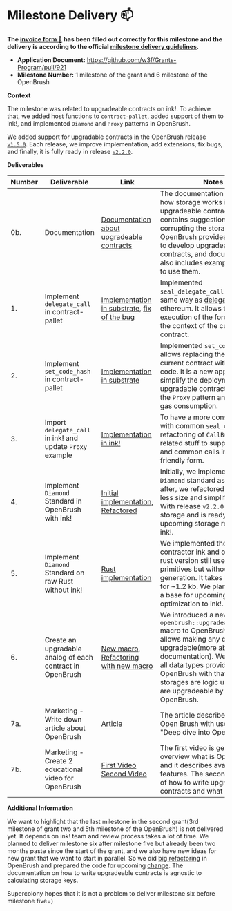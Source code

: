 # Milestone Delivery :mailbox:

**The [invoice form :pencil:](https://docs.google.com/forms/d/e/1FAIpQLSfmNYaoCgrxyhzgoKQ0ynQvnNRoTmgApz9NrMp-hd8mhIiO0A/viewform) has been filled out correctly for this milestone and the delivery is according to the official [milestone delivery guidelines](https://github.com/w3f/Grants-Program/blob/master/docs/milestone-deliverables-guidelines.md).**  

* **Application Document:** https://github.com/w3f/Grants-Program/pull/921
* **Milestone Number:** 1 milestone of the grant and 6 milestone of the OpenBrush

**Context**

The milestone was related to upgradeable contracts on ink!. 
To achieve that, we added host functions to `contract-pallet`, added support of 
them to ink!, and implemented `Diamond` and `Proxy` patterns in OpenBrush.

We added support for upgradable contracts in the OpenBrush release [`v1.5.0`](https://github.com/Supercolony-net/openbrush-contracts/releases/tag/v1.5.0). 
Each release, we improve implementation, add extensions, fix bugs, and finally, 
it is fully ready in release [`v2.2.0`](https://github.com/Supercolony-net/openbrush-contracts/releases/tag/v2.2.0).

**Deliverables**

| Number | Deliverable                                                | Link                                                                                                                                                                                                                                        | Notes                                                                                                                                                                                                                                                                                                       |
|--------|------------------------------------------------------------|---------------------------------------------------------------------------------------------------------------------------------------------------------------------------------------------------------------------------------------------|-------------------------------------------------------------------------------------------------------------------------------------------------------------------------------------------------------------------------------------------------------------------------------------------------------------|
| 0b.    | Documentation                                              | [Documentation about upgradeable contracts](https://docs.openbrush.io/smart-contracts/upgradeable)                                                                                                                                          | The documentation describes how storage works in upgradeable contracts and contains suggestions on not corrupting the storage. OpenBrush provides primitives to develop upgradeable contracts, and documentation also includes examples of how to use them.                                                 | 
| 1.     | Implement `delegate_call` in contract-pallet               | [Implementation in substrate](https://github.com/paritytech/substrate/pull/10617), [fix of the bug](https://github.com/paritytech/substrate/pull/11771)                                                                                     | Implemented `seal_delegate_call` works in the same way as [delegatecall](https://docs.soliditylang.org/en/v0.8.10/introduction-to-smart-contracts.html#delegatecall-callcode-and-libraries) in ethereum. It allows the execution of the foreign code in the context of the current contract.                | 
| 2.     | Implement `set_code_hash` in contract-pallet               | [Implementation in substrate](https://github.com/paritytech/substrate/pull/10690)                                                                                                                                                           | Implemented `set_code_hash` allows replacing the code of the current contract with another code. It is a new approach to simplify the deployment of upgradable contracts that follow the `Proxy` pattern and reduce gas consumption.                                                                        | 
| 3.     | Import `delegate_call` in ink! and update `Proxy` example  | [Implementation in ink!](https://github.com/paritytech/ink/pull/1133)                                                                                                                                                                       | To have a more consistent API with common `seal_call`, we did refactoring of `CallBuilder` and related stuff to support delegate and common calls in user-friendly form.                                                                                                                                    | 
| 4.     | Implement `Diamond` Standard in OpenBrush with ink!        | [Initial implementation](https://github.com/Supercolony-net/openbrush-contracts/pull/93), [Refactored](https://github.com/Supercolony-net/openbrush-contracts/pull/137)                                                                     | Initially, we implemented the `Diamond` standard as in [EIP](https://eips.ethereum.org/EIPS/eip-2535). But after, we refactored it to take less size and simplified API. With release `v2.2.0` it uses new storage and is ready for upcoming storage refactoring in ink!.                                   | 
| 5.     | Implement `Diamond` Standard on raw Rust without ink!      | [Rust implementation](https://github.com/Supercolony-net/openbrush-contracts/pull/153)                                                                                                                                                      | We implemented the same contractor ink and on rust. The rust version still uses ink! primitives but without ink! code generation. It takes less space for ~1.2 kb. We plan to use it as a base for upcoming optimization to ink!.                                                                           | 
| 6.     | Create an upgradable analog of each  contract in OpenBrush | [New macro](https://github.com/Supercolony-net/openbrush-contracts/blob/d6e29f05fd462e4e027de1f2f9177d594a5a0f05/lang/macro/src/lib.rs#L447), [Refactoring with new macro](https://github.com/Supercolony-net/openbrush-contracts/pull/137) | We introduced a new `openbrush::upgradeable_storage` macro to OpenBrush. Macro allows making any data type upgradable(more about it in the documentation). We annotated all data types provided by OpenBrush with that macro. All storages are logic units now and are upgradeable by default in OpenBrush. | 
| 7a.    | Marketing - Write down article about OpenBrush             | [Article](https://medium.com/supercolony/deep-dive-into-openbrush-dc04d5cc7825)                                                                                                                                                                                                             | The article describes features of Open Brush with use cases - "Deep dive into OpenBrush"                                                                                                                                                                                                                                              | 
| 7b.    | Marketing - Create 2 educational video for OpenBrush       | [First Video](https://www.youtube.com/watch?v=rlROrqbYPeE) [Second Video](https://www.youtube.com/watch?v=eo_cY8lVNes)                                                                                                                      | The first video is general overview what is OpenBrush and it describes available features. The second describes of how to write upgradeable contracts and what is it.                                                                                                                                       | 

**Additional Information**

We want to highlight that the last milestone in the second grant(3rd milestone of 
grant two and 5th milestone of the OpenBrush) is not delivered yet. It depends on 
ink! team and review process takes a lot of time. We planned to deliver milestone 
six after milestone five but already been two months paste since the start of the 
grant, and we also have new ideas for new grant that we want to start in parallel. 
So we did [big refactoring](https://github.com/Supercolony-net/openbrush-contracts/pull/137) 
in OpenBrush and prepared the code for upcoming [change](https://github.com/paritytech/ink/issues/1134). 
The documentation on how to write upgradeable contracts is agnostic to calculating storage keys.

Supercolony hopes that it is not a problem to deliver milestone six before milestone five=)
